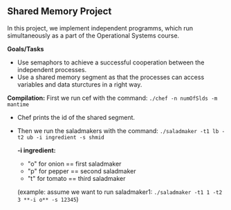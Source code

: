 ## Shared Memory Project

In this project, we implement independent programms, which run simultaneously as a part of the Operational Systems course.

**Goals/Tasks**
- Use semaphors to achieve a successful cooperation between the independent processes.
- Use a shared memory segment as that the processes can access variables and data sturctures in a right way.

**Compilation:** First we run cef with the command: `./chef -n numOfSlds -m mantime`
- Chef prints the id of the shared segment.  
- Then we run the saladmakers with the command: `./saladmaker -t1 lb -t2 ub -i ingredient -s shmid`  

  **-i ingredient:**  
  - "o" for onion == first saladmaker  
  - "p" for pepper == second saladmaker   
  - "t" for tomato == third saladmaker

  (example: assume we want to run saladmaker1: `./saladmaker -t1 1 -t2 3 **-i o** -s 12345`)

